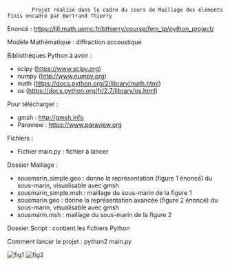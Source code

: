             Projet réalisé dans le cadre du cours de Maillage des éléments finis encadré par Bertrand Thierry
   
  Enoncé : https://ljll.math.upmc.fr/bthierry/course/fem_tp/python_project/
  
  Modèle Mathématique : diffraction accoustique 
  
  Bibliothèques Python à avoir : 
  - scipy (https://www.scipy.org)
  - numpy (http://www.numpy.org)
  - math (https://docs.python.org/2/library/math.html)
  - os (https://docs.python.org/fr/2.7/library/os.html)
  
  Pour télécharger : 
  - gmsh : http://gmsh.info
  - Paraview : https://www.paraview.org

  Fichiers : 
  - Fichier main.py : fichier à lancer 
  
  Dossier Maillage : 
  - sousmarin_simple.geo : donne la représentation (figure 1 énoncé) du sous-marin, visualisable avec gmsh
  - sousmarin_simple.msh : maillage du sous-marin de la figure 1 
  - sousmarin.geo : donne la représentation avancée (figure 2 énoncé) du sous-marin, visualisable avec gmsh
  - sousmarin.msh : maillage du sous-marin de la figure 2 
  
  Dossier Script : contient les fichiers Python
  
Comment lancer le projet : python2 main.py
  
![fig1](https://user-images.githubusercontent.com/23095219/50483647-97791880-09e4-11e9-97a7-15b73f5c5dc1.png)
![fig2](https://user-images.githubusercontent.com/23095219/50483645-96e08200-09e4-11e9-93b5-9447f223e7d8.png)
